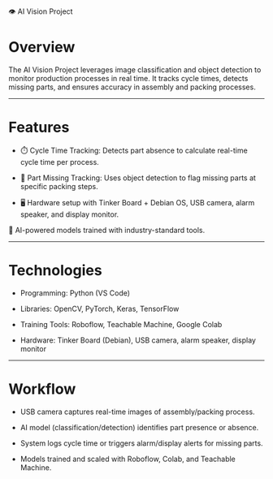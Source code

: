 👁️ AI Vision Project
# Overview

The AI Vision Project leverages image classification and object detection to monitor production processes in real time. It tracks cycle times, detects missing parts, and ensures accuracy in assembly and packing processes.

---

# Features

- ⏱️ Cycle Time Tracking: Detects part absence to calculate real-time cycle time per process.

- 🧩 Part Missing Tracking: Uses object detection to flag missing parts at specific packing steps.

- 🖥️ Hardware setup with Tinker Board + Debian OS, USB camera, alarm speaker, and display monitor.

🤖 AI-powered models trained with industry-standard tools.

---

# Technologies

- Programming: Python (VS Code)

- Libraries: OpenCV, PyTorch, Keras, TensorFlow

- Training Tools: Roboflow, Teachable Machine, Google Colab

- Hardware: Tinker Board (Debian), USB camera, alarm speaker, display monitor
---

# Workflow

- USB camera captures real-time images of assembly/packing process.

- AI model (classification/detection) identifies part presence or absence.

- System logs cycle time or triggers alarm/display alerts for missing parts.

- Models trained and scaled with Roboflow, Colab, and Teachable Machine.
